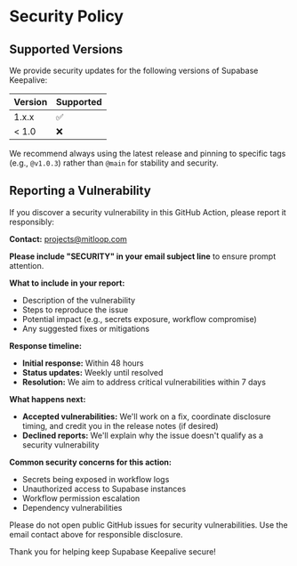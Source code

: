 # Security Policy

## Supported Versions

We provide security updates for the following versions of Supabase Keepalive:

| Version | Supported          |
| ------- | ------------------ |
| 1.x.x   | :white_check_mark: |
| < 1.0   | :x:                |

We recommend always using the latest release and pinning to specific tags (e.g., `@v1.0.3`) rather than `@main` for stability and security.

## Reporting a Vulnerability

If you discover a security vulnerability in this GitHub Action, please report it responsibly:

**Contact:** [projects@mitloop.com](mailto:projects@mitloop.com)

**Please include "SECURITY" in your email subject line** to ensure prompt attention.

**What to include in your report:**
- Description of the vulnerability
- Steps to reproduce the issue
- Potential impact (e.g., secrets exposure, workflow compromise)
- Any suggested fixes or mitigations

**Response timeline:**
- **Initial response:** Within 48 hours
- **Status updates:** Weekly until resolved
- **Resolution:** We aim to address critical vulnerabilities within 7 days

**What happens next:**
- **Accepted vulnerabilities:** We'll work on a fix, coordinate disclosure timing, and credit you in the release notes (if desired)
- **Declined reports:** We'll explain why the issue doesn't qualify as a security vulnerability

**Common security concerns for this action:**
- Secrets being exposed in workflow logs
- Unauthorized access to Supabase instances
- Workflow permission escalation
- Dependency vulnerabilities

Please do not open public GitHub issues for security vulnerabilities. Use the email contact above for responsible disclosure.

Thank you for helping keep Supabase Keepalive secure!
